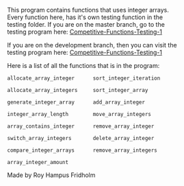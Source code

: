 
This program contains  functions  that  uses  integer  arrays.  
Every function here, has it's  own  testing  function  in  the  
testing folder. If you are on the master  branch,  go  to  the  
testing program here: [Competitive-Functions-Testing-1](https://github.com/H4PE0N/Competitive-Programming/tree/master/Competitive-Testing-Folder/Competitive-Functions-Testing-1)

If you are on the development branch, then you can  visit  the  
testing program here: [Competitive-Functions-Testing-1](https://github.com/H4PE0N/Competitive-Programming/tree/development/Competitive-Testing-Folder/Competitive-Functions-Testing-1)

Here is a list of all the functions that is  in  the  program:

```
allocate_array_integer      sort_integer_iteration

allocate_array_integers     sort_integer_array

generate_integer_array      add_array_integer

integer_array_length        move_array_integers

array_contains_integer      remove_array_integer

switch_array_integers       delete_array_integer

compare_integer_arrays      remove_array_integers

array_integer_amount
```

Made by Roy Hampus Fridholm
